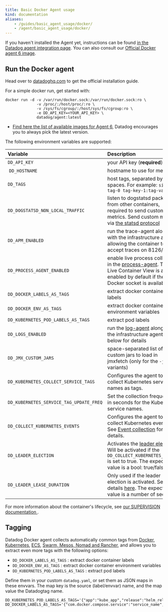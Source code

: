 ```yaml
---
title: Basic Docker Agent usage
kind: documentation
aliases:
    - /guides/basic_agent_usage/docker/
    - /agent/basic_agent_usage/docker/
---
```


If you haven't installed the Agent yet, instructions can be found [in the Datadog agent integration page](https://app.datadoghq.com/account/settings#agent/docker). You can also consult our [Official Docker agent 6 image](https://hub.docker.com/r/datadog/agent/).

## Run the Docker agent

Head over to [datadoghq.com](https://app.datadoghq.com/account/settings#agent/docker) to get the official installation guide.

For a simple docker run, get started with:

```
docker run -d -v /var/run/docker.sock:/var/run/docker.sock:ro \
              -v /proc/:/host/proc/:ro \
              -v /sys/fs/cgroup/:/host/sys/fs/cgroup:ro \
              -e DD_API_KEY=<YOUR_API_KEY> \
              datadog/agent:latest
```

- [Find here the list of available images for Agent 6](https://hub.docker.com/r/datadog/agent/tags/), Datadog encourages you to always pick the latest version.

The following environment variables are supported:

| Variable | Description |
|:-----|:-----|
| `DD_API_KEY`| your API key (**required**) |
| `DD_HOSTNAME` | hostname to use for metrics |
| `DD_TAGS`| host tags, separated by spaces. For example: `simple-tag-0 tag-key-1:tag-value-1`|
| `DD_DOGSTATSD_NON_LOCAL_TRAFFIC` | listen to dogstatsd packets from other containers, required to send custom metrics. Send custom metrics via [the statsd protocol](https://docs.datadoghq.com/developers/dogstatsd/) |
| `DD_APM_ENABLED`| run the trace-agent along with the infrastructure agent, allowing the container to accept traces on 8126/tcp|
| `DD_PROCESS_AGENT_ENABLED`| enable live process collection in the [process-agent](https://docs.datadoghq.com/graphing/infrastructure/process/). The Live Container View is already enabled by default if the Docker socket is available|
|`DD_DOCKER_LABELS_AS_TAGS`| extract docker container labels|
|`DD_DOCKER_ENV_AS_TAGS` | extract docker container environment variables|
|`DD_KUBERNETES_POD_LABELS_AS_TAGS` | extract pod labels|
|`DD_LOGS_ENABLED`| run the [log-agent](https://docs.datadoghq.com/logs/) along with the infrastructure agent. See below for details|
|`DD_JMX_CUSTOM_JARS`| space-separated list of custom jars to load in jmxfetch (only for the `-jmx` variants)|
|`DD_KUBERNETES_COLLECT_SERVICE_TAGS`| Configures the agent to collect Kubernetes service names as tags.|
| `DD_KUBERNETES_SERVICE_TAG_UPDATE_FREQ`| Set the collection frequency in seconds for the Kubernetes service names.|
|`DD_COLLECT_KUBERNETES_EVENTS`| Configures the agent to collect Kubernetes events. See [Event collection](#event-collection) for more details.|
|`DD_LEADER_ELECTION`| Activates the [leader election](#leader-election). Will be activated if the `DD_COLLECT_KUBERNETES_EVENTS` is set to true. The expected value is a bool: true/false.|
|`DD_LEADER_LEASE_DURATION`| Only used if the leader election is activated. See the details [here](#leader-election-lease). The expected value is a number of seconds.|

For more information about the container's lifecycle, see [our SUPERVISION documentation ](https://github.com/DataDog/datadog-agent/blob/master/Dockerfiles/agent/SUPERVISION.md).

## Tagging

Datadog Docker agent collects automatically common tags from [Docker](https://github.com/DataDog/datadog-agent/blob/master/pkg/tagger/collectors/docker_extract.go), [Kubernetes](https://github.com/DataDog/datadog-agent/blob/master/pkg/tagger/collectors/kubelet_extract.go), [ECS](https://github.com/DataDog/datadog-agent/blob/master/pkg/tagger/collectors/ecs_extract.go), [Swarm, Mesos, Nomad and Rancher](https://github.com/DataDog/datadog-agent/blob/master/pkg/tagger/collectors/docker_extract.go), and allows you to extract even more tags with the following options:

- `DD_DOCKER_LABELS_AS_TAGS` : extract docker container labels
- `DD_DOCKER_ENV_AS_TAGS` : extract docker container environment variables
- `DD_KUBERNETES_POD_LABELS_AS_TAGS` : extract pod labels

Define them in your custom `datadog.yaml`, or set them as JSON maps in these envvars. The map key is the source (label/envvar) name, and the map value the Datadogtag name.

```
DD_KUBERNETES_POD_LABELS_AS_TAGS='{"app":"kube_app","release":"helm_release"}'
DD_DOCKER_LABELS_AS_TAGS='{"com.docker.compose.service":"service_name","com.docker.compose.project":"project_name"}'
```

